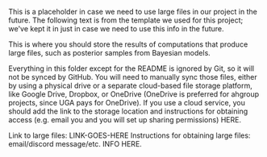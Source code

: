 This is a placeholder in case we need to use large files in our project in the future. The following text is from the template we used for this project; we've kept it in just in case we need to use this info in the future.

This is where you should store the results of computations that produce
large files, such as posterior samples from Bayesian models.

Everything in this folder except for the README is ignored by Git, so it will
not be synced by GitHub. You will need to manually sync those files, either
by using a physical drive or a separate cloud-based file storage platform, like
Google Drive, Dropbox, or OneDrive (OneDrive is preferred for ahgroup projects,
since UGA pays for OneDrive). If you use a cloud service, you should add the
link to the storage location and instructions for obtaining access (e.g. email
you and you will set up sharing permissions) HERE.

Link to large files: LINK-GOES-HERE
Instructions for obtaining large files: email/discord message/etc. INFO HERE.
